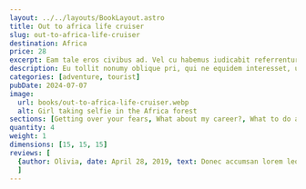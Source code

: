 ```yaml
---
layout: ../../layouts/BookLayout.astro
title: Out to africa life cruiser
slug: out-to-africa-life-cruiser
destination: Africa
price: 28
excerpt: Eam tale eros civibus ad. Vel cu habemus iudicabit referrentur, cu est autem omnesque. Dolorum accusamus at vel, duo putent accommodare ei. In veritus tacimates convenire mea, eam quas falli eripuit et. Ne graece audiam sea, fabellas urbanitas assueverit sea.
description: Eu tollit nonumy oblique pri, qui ne equidem interesset, usu ea quando facilisi senserit. Eu sit aliquid vituperata omittantur. Eos in quis mundi, ne sit possit possim, eu sint viris quo. Facilis sensibus eam ea, elit ocurreret has. Quo ei corpora constituam, discere reprimique. No qui posse deseruisse. Cu vel choro iracundia, has cu modus mucius expetenda, oblique singulis eleifend an nec vitae impedit dignissim.
categories: [adventure, tourist]
pubDate: 2024-07-07
image:
  url: books/out-to-africa-life-cruiser.webp
  alt: Girl taking selfie in the Africa forest
sections: [Getting over your fears, What about my career?, What to do about naysayers, Building self-confidence]
quantity: 4
weight: 1
dimensions: [15, 15, 15]
reviews: [
  {author: Olivia, date: April 28, 2019, text: Donec accumsan lorem leo, eu vehicula odio congue sit amet. Donec interdum eget est ac aliquam. Duis viverra vehicula odio, vitae mattis urna gravida nec. Nulla malesuada elit eget tortor tempor ultrices. Donec venenatis cursus risus. Duis vel suscipit orci, eget lacinia justo. Etiam nec neque in arcu elementum mollis., rating: 5}
  ]
---
```

